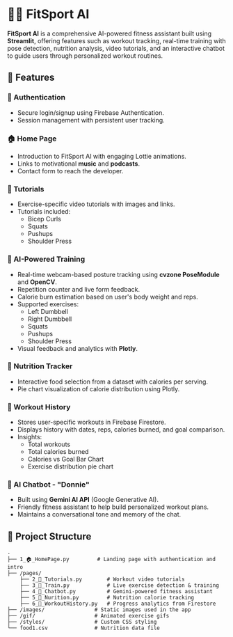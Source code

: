 # 🏋️‍♂️ FitSport AI

**FitSport AI** is a comprehensive AI-powered fitness assistant built using **Streamlit**, offering features such as workout tracking, real-time training with pose detection, nutrition analysis, video tutorials, and an interactive chatbot to guide users through personalized workout routines.

## 🚀 Features

### 🔐 Authentication
- Secure login/signup using Firebase Authentication.
- Session management with persistent user tracking.

### 🏠 Home Page
- Introduction to FitSport AI with engaging Lottie animations.
- Links to motivational **music** and **podcasts**.
- Contact form to reach the developer.

### 📘 Tutorials
- Exercise-specific video tutorials with images and links.
- Tutorials included:
  - Bicep Curls
  - Squats
  - Pushups
  - Shoulder Press

### 🏃 AI-Powered Training
- Real-time webcam-based posture tracking using **cvzone PoseModule** and **OpenCV**.
- Repetition counter and live form feedback.
- Calorie burn estimation based on user's body weight and reps.
- Supported exercises:
  - Left Dumbbell
  - Right Dumbbell
  - Squats
  - Pushups
  - Shoulder Press
- Visual feedback and analytics with **Plotly**.

### 🍎 Nutrition Tracker
- Interactive food selection from a dataset with calories per serving.
- Pie chart visualization of calorie distribution using Plotly.

### 👟 Workout History
- Stores user-specific workouts in Firebase Firestore.
- Displays history with dates, reps, calories burned, and goal comparison.
- Insights:
  - Total workouts
  - Total calories burned
  - Calories vs Goal Bar Chart
  - Exercise distribution pie chart

### 🤖 AI Chatbot - "Donnie"
- Built using **Gemini AI API** (Google Generative AI).
- Friendly fitness assistant to help build personalized workout plans.
- Maintains a conversational tone and memory of the chat.

## 📂 Project Structure

```plaintext
.
├── 1_🏠_HomePage.py         # Landing page with authentication and intro
├── /pages/
    ├── 2_📘_Tutorials.py        # Workout video tutorials
    ├── 3_🏃_Train.py            # Live exercise detection & training
    ├── 4_🤖_Chatbot.py          # Gemini-powered fitness assistant
    ├── 5_🍎_Nurition.py         # Nutrition calorie tracking
    ├── 6_👟_WorkoutHistory.py   # Progress analytics from Firestore
├── /images/                # Static images used in the app
├── /gif/                   # Animated exercise gifs
├── /styles/                # Custom CSS styling
└── food1.csv               # Nutrition data file
